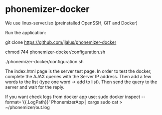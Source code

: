 # phonemizer-docker

We use linux-server.iso (preinstalled OpenSSH, GIT and Docker)

Run the application:

git clone https://github.com/jlalus/phonemizer-docker

chmod 744 phonemizer-docker/configuration.sh

./phonemizer-docker/configuration.sh


The index.html page is the server test page. In order to test the docker, complete the AJAX queries with the Server IP address.
Then add a few words to the list (type one word -> add to list). Then send the query to the server and wait for the reply.


If you want check logs from docker app use:
sudo docker inspect --format='{{.LogPath}}' PhonemizerApp | xargs sudo cat >  ~/phonemizer/out.log
